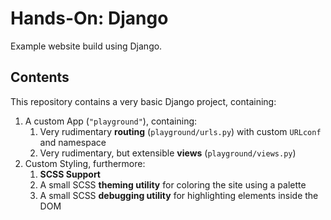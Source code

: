 # Hands-On: Django

Example website build using Django.

## Contents

This repository contains a very basic Django project, containing:
1. A custom App (`"playground"`), containing:
   1. Very rudimentary **routing** (`playground/urls.py`) with custom `URLconf` and namespace
   2. Very rudimentary, but extensible **views** (`playground/views.py`)
2. Custom Styling, furthermore:
   1. **SCSS Support**
   2. A small SCSS **theming utility** for coloring the site using a palette
   3. A small SCSS **debugging utility** for highlighting elements inside the DOM
